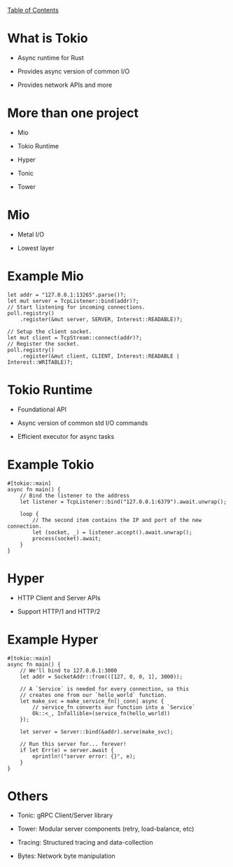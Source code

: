 [Table of Contents](./index.html)

What is Tokio
=============

-   Async runtime for Rust

-   Provides async version of common I/O

-   Provides network APIs and more

More than one project
=====================

-   Mio

-   Tokio Runtime

-   Hyper

-   Tonic

-   Tower

Mio
===

-   Metal I/O

-   Lowest layer

Example Mio
===========

    let addr = "127.0.0.1:13265".parse()?;
    let mut server = TcpListener::bind(addr)?;
    // Start listening for incoming connections.
    poll.registry()
        .register(&mut server, SERVER, Interest::READABLE)?;

    // Setup the client socket.
    let mut client = TcpStream::connect(addr)?;
    // Register the socket.
    poll.registry()
        .register(&mut client, CLIENT, Interest::READABLE | Interest::WRITABLE)?;

Tokio Runtime
=============

-   Foundational API

-   Async version of common std I/O commands

-   Efficient executor for async tasks

Example Tokio
=============

    #[tokio::main]
    async fn main() {
        // Bind the listener to the address
        let listener = TcpListener::bind("127.0.0.1:6379").await.unwrap();

        loop {
            // The second item contains the IP and port of the new connection.
            let (socket, _) = listener.accept().await.unwrap();
            process(socket).await;
        }
    }

Hyper
=====

-   HTTP Client and Server APIs

-   Support HTTP/1 and HTTP/2

Example Hyper
=============

    #[tokio::main]
    async fn main() {
        // We'll bind to 127.0.0.1:3000
        let addr = SocketAddr::from(([127, 0, 0, 1], 3000));

        // A `Service` is needed for every connection, so this
        // creates one from our `hello_world` function.
        let make_svc = make_service_fn(|_conn| async {
            // service_fn converts our function into a `Service`
            Ok::<_, Infallible>(service_fn(hello_world))
        });

        let server = Server::bind(&addr).serve(make_svc);

        // Run this server for... forever!
        if let Err(e) = server.await {
            eprintln!("server error: {}", e);
        }
    }

Others
======

-   Tonic: gRPC Client/Server library

-   Tower: Modular server components (retry, load-balance, etc)

-   Tracing: Structured tracing and data-collection

-   Bytes: Network byte manipulation
